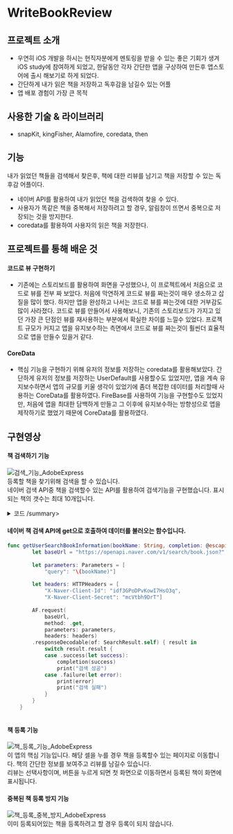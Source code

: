 # WriteBookReview

## 프로젝트 소개
- 우연히 iOS 개발을 하시는 현직자분에게 멘토링을 받을 수 있는 좋은 기회가 생겨 iOS study에 참여하게 되었고, 한달동안 각자 간단한 앱을 구상하여 만든후 앱스토어에 출시 해보기로 하게 되었다.
- 간단하게 내가 읽은 책을 저장하고 독후감을 남길수 있는 어플
- 앱 배포 경험이 가장 큰 목적

## 사용한 기술 & 라이브러리
- snapKit, kingFisher, Alamofire, coredata, then
## 기능
내가 읽었던 책들을 검색해서 찾은후, 책에 대한 리뷰를 남기고 책을 저장할 수 있는 독후감 어플이다.
- 네이버 API를 활용하여 내가 읽었던 책을 검색하여 찾을 수 있다.
- 사용자가 똑같은 책을 중복해서 저장하려고 할 경우, 알림창이 뜨면서 중복으로 저장되는 것을 방지한다.
- coredata를 활용하여 사용자의 읽은 책을 저장한다.

## 프로젝트를 통해 배운 것

#### 코드로 뷰 구현하기
- 기존에는 스토리보드를 활용하여 화면을 구성했으나, 이 프로젝트에서 처음으로 코드로 뷰를 전부 짜 보았다. 처음에 막연하게 코드로 뷰를 짜는것이 매우 생소하고 삽질을 많이 했다. 하지만 앱을 완성하고 나서는 코드로 뷰를 짜는것에 대한 거부감도 많이 사라졌다. 코드로 뷰를 만들어서 사용해보니, 기존의 스토리보드가 가지고 있던 가장 큰 단점인 뷰를 재사용하는 부분에서 확실한 차이를 느낄수 있었다. 프로젝트 규모가 커지고 앱을 유지보수하는 측면에서 코드로 뷰를 짜는것이 훨씬더 효율적으로 앱을 만들수 있을거 같다.
#### CoreData  
- 핵심 기능을 구현하기 위해 유저의 정보를 저장하는 coredata를 활용해보았다. 간단하게 유저의 정보를 저장하는 UserDefault를 사용할수도 있었지만, 앱을 계속 유지보수하면서 앱의 규모를 키울 생각이 있었기에 좀더 복잡한 데이터를 처리할때 사용하는 CoreData를 활용하였다. FireBase를 사용하여 기능을 구현할수도 있었지만, 처음에 앱을 최대한 담백하게 만들고 그 이후에 유지보수하는 방향성으로 앱을 제작하기로 했었기 때문에 CoreData를 활용하였다.
## 구현영상

#### 책 검색하기 기능
![검색_기능_AdobeExpress](https://user-images.githubusercontent.com/89637673/185831850-08b44941-3621-4d4b-b62f-6b9d341546f8.gif)  
등록할 책을 찾기위해 검색을 할 수 있습니다.  
네이버 검색 API중 책을 검색할수 있는 API를 활용하여 검색기능을 구현했습니다. 표시되는 책의 갯수는 최대 10개입니다.  
<details>
<summary>코드 /summary>
<div markdown="1">

#### 네이버 책 검색 API에 get으로 호출하여 데이터를 불러오는 함수입니다.
```swift
func getUserSearchBookInformation(bookName: String, completion: @escaping (SearchResult) -> Void) {
        let baseUrl = "https://openapi.naver.com/v1/search/book.json?"
        
        let parameters: Parameters = [
            "query": "\(bookName)"]
        
        let headers: HTTPHeaders = [
            "X-Naver-Client-Id": "idf3GPoDPvKowI7HsO3q",
            "X-Naver-Client-Secret": "mcVtbh9DrT"]
        
        AF.request(
            baseUrl,
            method: .get,
            parameters: parameters,
            headers: headers)
        .responseDecodable(of: SearchResult.self) { result in
            switch result.result {
            case .success(let success):
                completion(success)
                print("검색 성공")
            case .failure(let error):
                print(error)
                print("검색 실패")
            }
        }
    }
```

</div>
</details>

#### 책 등록 기능
![책_등록_기능_AdobeExpress](https://user-images.githubusercontent.com/89637673/185832278-8ca7be0d-cd87-4e52-b8d4-a8ab2f7afeed.gif)  
이 앱의 핵심 기능입니다. 해당 셀을 누를 경우 책을 등록할수 있는 페이지로 이동합니다. 책의 간단한 정보를 보여주고 리뷰를 남길수 있습니다.  
리뷰는 선택사항이며, 버튼을 누르게 되면 첫 화면으로 이동하면서 등록된 책이 화면에 표시됩니다.  
#### 중복된 책 등록 방지 기능
![책_등록_중복_방지_AdobeExpress](https://user-images.githubusercontent.com/89637673/185832559-e82fbd00-dce1-4fc5-8315-fd0c4223359a.gif)  
이미 등록되어있는 책을 등록하려고 할 경우 등록이 되지 않습니다.

